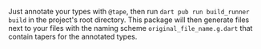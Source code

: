 Just annotate your types with `@tape`, then run `dart pub run build_runner build` in the project's root directory.
This package will then generate files next to your files with the naming scheme `original_file_name.g.dart` that contain tapers for the annotated types.
